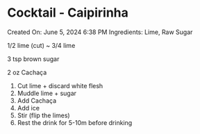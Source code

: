 # Cocktail - Caipirinha

Created On: June 5, 2024 6:38 PM
Ingredients: Lime, Raw Sugar

1/2 lime (cut) ~ 3/4 lime

3 tsp brown sugar

2 oz Cachaça

1. Cut lime + discard white flesh
2. Muddle lime + sugar
3. Add Cachaça
4. Add ice
5. Stir (flip the limes)
6. Rest the drink for 5-10m before drinking